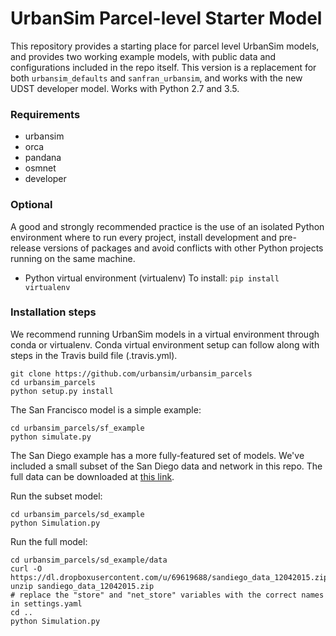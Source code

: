 # UrbanSim Parcel-level Starter Model
This repository provides a starting place for parcel level UrbanSim models, and provides two working example models, with public data and configurations included in the repo itself. This version is a replacement for both `urbansim_defaults` and `sanfran_urbansim`, and works with the new UDST developer model. Works with Python 2.7 and 3.5.

### Requirements
* urbansim
* orca
* pandana
* osmnet
* developer

### Optional
A good and strongly recommended practice is the use of an isolated Python environment where to
run every project, install development and pre-release versions of packages and avoid
conflicts with other Python projects running on the same machine.

* Python virtual environment (virtualenv)
    To install: `pip install virtualenv`

### Installation steps
We recommend running UrbanSim models in a virtual environment through conda or virtualenv. Conda virtual environment setup can follow along with steps in the Travis build file (.travis.yml).

```
git clone https://github.com/urbansim/urbansim_parcels
cd urbansim_parcels
python setup.py install
```

The San Francisco model is a simple example:
```
cd urbansim_parcels/sf_example
python simulate.py
```

The San Diego example has a more fully-featured set of models. We've included a small subset of the San Diego data and network in this repo. The full data can be downloaded at [this link](https://dl.dropboxusercontent.com/u/69619688/sandiego_data_12042015.zip).

Run the subset model:
```
cd urbansim_parcels/sd_example
python Simulation.py
```

Run the full model:
```
cd urbansim_parcels/sd_example/data
curl -O https://dl.dropboxusercontent.com/u/69619688/sandiego_data_12042015.zip
unzip sandiego_data_12042015.zip
# replace the "store" and "net_store" variables with the correct names in settings.yaml
cd ..
python Simulation.py
```
